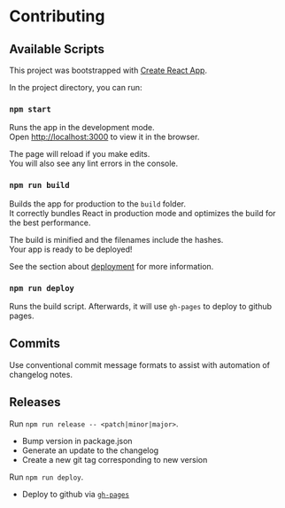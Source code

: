 # Contributing

## Available Scripts

This project was bootstrapped with [Create React App](https://github.com/facebook/create-react-app).

In the project directory, you can run:

### `npm start`

Runs the app in the development mode.<br>
Open [http://localhost:3000](http://localhost:3000) to view it in the browser.

The page will reload if you make edits.<br>
You will also see any lint errors in the console.

### `npm run build`

Builds the app for production to the `build` folder.<br>
It correctly bundles React in production mode and optimizes the build for the best performance.

The build is minified and the filenames include the hashes.<br>
Your app is ready to be deployed!

See the section about [deployment](https://facebook.github.io/create-react-app/docs/deployment) for more information.

### `npm run deploy`

Runs the build script.
Afterwards, it will use `gh-pages` to deploy to github pages.

## Commits

Use conventional commit message formats to assist with automation of changelog notes.

## Releases

Run `npm run release -- <patch|minor|major>`.

* Bump version in package.json
* Generate an update to the changelog
* Create a new git tag corresponding to new version

Run `npm run deploy`.

* Deploy to github via [`gh-pages`](https://github.com/tschaub/gh-pages)
